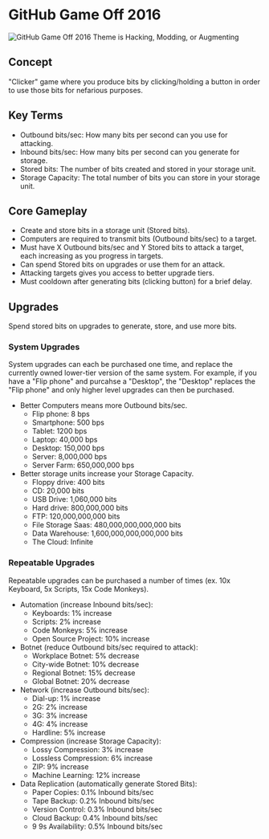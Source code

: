 # GitHub Game Off 2016

![GitHub Game Off 2016 Theme is Hacking, Modding, or Augmenting](https://cloud.githubusercontent.com/assets/121322/19498019/d8827370-9543-11e6-82d8-6da822b6147b.png)

## Concept

"Clicker" game where you produce bits by clicking/holding a button in order to use those bits for nefarious purposes. 

## Key Terms

- Outbound bits/sec: How many bits per second can you use for attacking.
- Inbound bits/sec: How many bits per second can you generate for storage.
- Stored bits: The number of bits created and stored in your storage unit.
- Storage Capacity: The total number of bits you can store in your storage unit.

## Core Gameplay

- Create and store bits in a storage unit (Stored bits).
- Computers are required to transmit bits (Outbound bits/sec) to a target.
- Must have X Outbound bits/sec and Y Stored bits to attack a target, each increasing as you progress in targets.
- Can spend Stored bits on upgrades or use them for an attack.
- Attacking targets gives you access to better upgrade tiers.
- Must cooldown after generating bits (clicking button) for a brief delay. 

## Upgrades

Spend stored bits on upgrades to generate, store, and use more bits.

### System Upgrades

System upgrades can each be purchased one time, and replace the currently owned lower-tier version of the same system. For example, if you have a "Flip phone" and purcahse a "Desktop", the "Desktop" replaces the "Flip phone" and only higher level upgrades can then be purchased.

- Better Computers means more Outbound bits/sec.
	- Flip phone: 8 bps
	- Smartphone: 500 bps
	- Tablet: 1200 bps
	- Laptop: 40,000 bps
	- Desktop: 150,000 bps
	- Server: 8,000,000 bps
	- Server Farm: 650,000,000 bps
- Better storage units increase your Storage Capacity.
 	- Floppy drive: 400 bits
 	- CD: 20,000 bits
 	- USB Drive: 1,060,000 bits
 	- Hard drive: 800,000,000 bits
 	- FTP: 120,000,000,000 bits
 	- File Storage Saas: 480,000,000,000,000 bits
 	- Data Warehouse: 1,600,000,000,000,000 bits
 	- The Cloud: Infinite

### Repeatable Upgrades

Repeatable upgrades can be purchased a number of times (ex. 10x Keyboard, 5x Scripts, 15x Code Monkeys).

- Automation (increase Inbound bits/sec):
	- Keyboards: 1% increase
	- Scripts: 2% increase
	- Code Monkeys: 5% increase
	- Open Source Project: 10% increase
- Botnet (reduce Outbound bits/sec required to attack):
	- Workplace Botnet: 5% decrease
	- City-wide Botnet: 10% decrease
	- Regional Botnet: 15% decrease
	- Global Botnet: 20% decrease
- Network (increase Outbound bits/sec):
	- Dial-up: 1% increase
	- 2G: 2% increase
	- 3G: 3% increase
	- 4G: 4% increase
	- Hardline: 5% increase
- Compression (increase Storage Capacity):
	- Lossy Compression: 3% increase
	- Lossless Compression: 6% increase
	- ZIP: 9% increase
	- Machine Learning: 12% increase
- Data Replication (automatically generate Stored Bits):
	- Paper Copies: 0.1% Inbound bits/sec
	- Tape Backup: 0.2% Inbound bits/sec
	- Version Control: 0.3% Inbound bits/sec
	- Cloud Backup: 0.4% Inbound bits/sec
	- 9 9s Availability: 0.5% Inbound bits/sec
